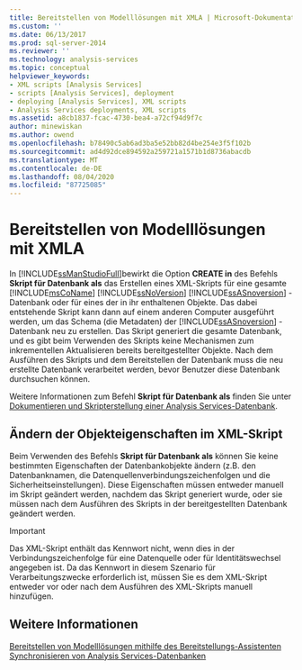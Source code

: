 ```yaml
---
title: Bereitstellen von Modelllösungen mit XMLA | Microsoft-Dokumentation
ms.custom: ''
ms.date: 06/13/2017
ms.prod: sql-server-2014
ms.reviewer: ''
ms.technology: analysis-services
ms.topic: conceptual
helpviewer_keywords:
- XML scripts [Analysis Services]
- scripts [Analysis Services], deployment
- deploying [Analysis Services], XML scripts
- Analysis Services deployments, XML scripts
ms.assetid: a8cb1837-fcac-4730-bea4-a72cf94d9f7c
author: minewiskan
ms.author: owend
ms.openlocfilehash: b78490c5ab6ad3ba5e52bb82d4be254e3f5f102b
ms.sourcegitcommit: ad4d92dce894592a259721a1571b1d8736abacdb
ms.translationtype: MT
ms.contentlocale: de-DE
ms.lasthandoff: 08/04/2020
ms.locfileid: "87725085"
---
```

# <a name="deploy-model-solutions-using-xmla"></a>Bereitstellen von Modelllösungen mit XMLA
  In [!INCLUDE[ssManStudioFull](../../includes/ssmanstudiofull-md.md)]bewirkt die Option **CREATE in** des Befehls **Skript für Datenbank als** das Erstellen eines XML-Skripts für eine gesamte [!INCLUDE[msCoName](../../includes/msconame-md.md)] [!INCLUDE[ssNoVersion](../../includes/ssnoversion-md.md)] [!INCLUDE[ssASnoversion](../../includes/ssasnoversion-md.md)] -Datenbank oder für eines der in ihr enthaltenen Objekte. Das dabei entstehende Skript kann dann auf einem anderen Computer ausgeführt werden, um das Schema (die Metadaten) der [!INCLUDE[ssASnoversion](../../includes/ssasnoversion-md.md)] -Datenbank neu zu erstellen. Das Skript generiert die gesamte Datenbank, und es gibt beim Verwenden des Skripts keine Mechanismen zum inkrementellen Aktualisieren bereits bereitgestellter Objekte. Nach dem Ausführen des Skripts und dem Bereitstellen der Datenbank muss die neu erstellte Datenbank verarbeitet werden, bevor Benutzer diese Datenbank durchsuchen können.  
  
 Weitere Informationen zum Befehl **Skript für Datenbank als** finden Sie unter [Dokumentieren und Skripterstellung einer Analysis Services-Datenbank](document-and-script-an-analysis-services-database.md).  
  
## <a name="modifying-object-properties-in-the-xml-script"></a>Ändern der Objekteigenschaften im XML-Skript  
 Beim Verwenden des Befehls **Skript für Datenbank als** können Sie keine bestimmten Eigenschaften der Datenbankobjekte ändern (z.B. den Datenbanknamen, die Datenquellenverbindungszeichenfolgen und die Sicherheitseinstellungen). Diese Eigenschaften müssen entweder manuell im Skript geändert werden, nachdem das Skript generiert wurde, oder sie müssen nach dem Ausführen des Skripts in der bereitgestellten Datenbank geändert werden.  
  
> [!IMPORTANT]  
>  Das XML-Skript enthält das Kennwort nicht, wenn dies in der Verbindungszeichenfolge für eine Datenquelle oder für Identitätswechsel angegeben ist. Da das Kennwort in diesem Szenario für Verarbeitungszwecke erforderlich ist, müssen Sie es dem XML-Skript entweder vor oder nach dem Ausführen des XML-Skripts manuell hinzufügen.  
  
## <a name="see-also"></a>Weitere Informationen  
 [Bereitstellen von Modelllösungen mithilfe des Bereitstellungs-Assistenten](deploy-model-solutions-using-the-deployment-wizard.md)   
 [Synchronisieren von Analysis Services-Datenbanken](synchronize-analysis-services-databases.md)  
  
  
